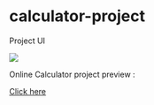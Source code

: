 # calculator-project

Project UI

<img src="https://raw.githubusercontent.com/amirhosseinbanaei/calculator-project/main/ui%20img.jpg" style="margin: auto;">

Online Calculator project preview :

<a href="https://elegant-booth-6b23e6.netlify.app/">Click here</a>
